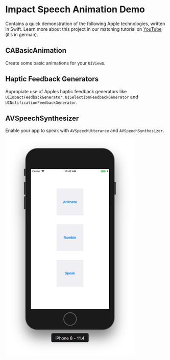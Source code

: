 # Impact Speech Animation Demo
Contains a quick demonstration of the following Apple technologies, written in Swift. Learn more about this project in our matching tutorial on [YouTube](https://youtube.de/aheadahead) (it’s in german).

## CABasicAnimation
Create some basic animations for your `UIView`s.

## Haptic Feedback Generators
Appropiate use of Apples haptic feedback generators like `UIImpactFeedbackGenerator`, `UISelectionFeedbackGenerator` and `
UINotificationFeedbackGenerator`.

## AVSpeechSynthesizer
Enable your app to speak with `AVSpeechUtterance` and `AVSpeechSynthesizer`.

![Impact Speech Animation Demo Screenshot](https://github.com/ixeau/ImpactSpeechAnimationDemo/blob/master/screenshot.png)
